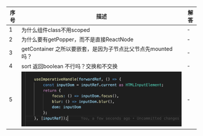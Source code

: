 |序号|描述|解答|
|-|-|-|
|1|为什么组件class不用scoped|-|
|2|为什么要有getPopper，而不是直接ReactNode|-|
|3|getContainer 之所以要嵌套，是因为子节点比父节点先mounted吗？|-|
|4|sort 返回boolean 不行吗？交换和不交换|-|
|5|![](2020-04-26-17-02-20.png)|-|
